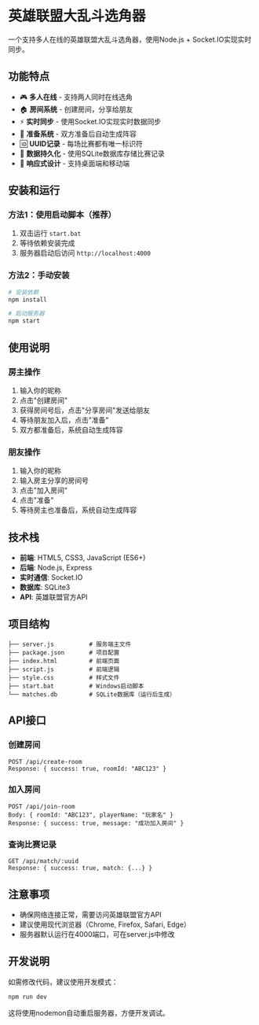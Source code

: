 # 英雄联盟大乱斗选角器

一个支持多人在线的英雄联盟大乱斗选角器，使用Node.js + Socket.IO实现实时同步。

## 功能特点

- 🎮 **多人在线** - 支持两人同时在线选角
- 🏠 **房间系统** - 创建房间，分享给朋友
- ⚡ **实时同步** - 使用Socket.IO实现实时数据同步
- 🎯 **准备系统** - 双方准备后自动生成阵容
- 🆔 **UUID记录** - 每场比赛都有唯一标识符
- 💾 **数据持久化** - 使用SQLite数据库存储比赛记录
- 📱 **响应式设计** - 支持桌面端和移动端

## 安装和运行

### 方法1：使用启动脚本（推荐）
1. 双击运行 `start.bat`
2. 等待依赖安装完成
3. 服务器启动后访问 `http://localhost:4000`

### 方法2：手动安装
```bash
# 安装依赖
npm install

# 启动服务器
npm start
```

## 使用说明

### 房主操作
1. 输入你的昵称
2. 点击"创建房间"
3. 获得房间号后，点击"分享房间"发送给朋友
4. 等待朋友加入后，点击"准备"
5. 双方都准备后，系统自动生成阵容

### 朋友操作
1. 输入你的昵称
2. 输入房主分享的房间号
3. 点击"加入房间"
4. 点击"准备"
5. 等待房主也准备后，系统自动生成阵容

## 技术栈

- **前端**: HTML5, CSS3, JavaScript (ES6+)
- **后端**: Node.js, Express
- **实时通信**: Socket.IO
- **数据库**: SQLite3
- **API**: 英雄联盟官方API

## 项目结构

```
├── server.js          # 服务端主文件
├── package.json       # 项目配置
├── index.html         # 前端页面
├── script.js          # 前端逻辑
├── style.css          # 样式文件
├── start.bat          # Windows启动脚本
└── matches.db         # SQLite数据库（运行后生成）
```

## API接口

### 创建房间
```
POST /api/create-room
Response: { success: true, roomId: "ABC123" }
```

### 加入房间
```
POST /api/join-room
Body: { roomId: "ABC123", playerName: "玩家名" }
Response: { success: true, message: "成功加入房间" }
```

### 查询比赛记录
```
GET /api/match/:uuid
Response: { success: true, match: {...} }
```

## 注意事项

- 确保网络连接正常，需要访问英雄联盟官方API
- 建议使用现代浏览器（Chrome, Firefox, Safari, Edge）
- 服务器默认运行在4000端口，可在server.js中修改

## 开发说明

如需修改代码，建议使用开发模式：
```bash
npm run dev
```

这将使用nodemon自动重启服务器，方便开发调试。
